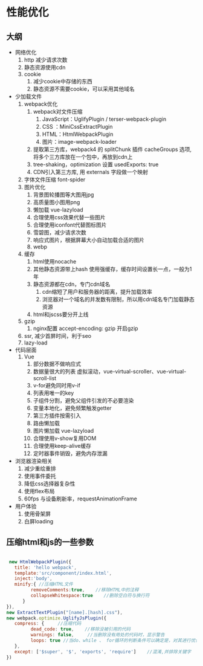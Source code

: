 
# 性能优化

## 大纲

<!-- - 网络优化
  1. DNS缓存
  2. http
     1. 减少请求次数
     2. 使用http2
        1. 解析速度快
        2. 多路复用
        3. 首部压缩
        4. 设置优先级
        5. 流量控制
        6. 服务器推送
  3. 静态资源使用cdn
  4. prefetch 预获取可能需要的资源
  5. preload 预获取必定要的资源, 重要资源使用
  6. cookie
     1. 减少cookie中存储的东西
     2. 静态资源不需要cookie，可以采用其他域名 -->
- 网络优化
  1. http 减少请求次数
  2. 静态资源使用cdn
  3. cookie
     1. 减少cookie中存储的东西
     2. 静态资源不需要cookie，可以采用其他域名
- 少加载文件
  1. webpack优化
     1. webpack对文件压缩
        1. JavaScript：UglifyPlugin / terser-webpack-plugin
        2. CSS ：MiniCssExtractPlugin
        3. HTML：HtmlWebpackPlugin 
        4. 图片：image-webpack-loader
     2. 提取第三方库，webpack4 的 splitChunk 插件 cacheGroups 选项, 将多个三方库放在一个包中，再放到cdn上
     3. tree-shaking，optimization 设置 usedExports: true
     4. CDN引入第三方库, 用 externals 字段做一个映射
  2. 字体文件压缩 font-spider
  3. 图片优化
     1. 背景图轮播图等大图用jpg
     2. 高质量图小图用png
     3. 懒加载 vue-lazyload
     4. 合理使用css效果代替一些图片
     5. 合理使用iconfont代替图标图片
     6. 雪碧图，减少请求次数
     7. 响应式图片，根据屏幕大小自动加载合适的图片
     8. webp
  4. 缓存
     1. html使用nocache
     2. 其他静态资源带上hash 使用强缓存，缓存时间设置长一点，一般为1年
     3. 静态资源都在cdn，专门cdn域名
        1. cdn缩短了用户和服务器的距离，提升加载效率
        2. 浏览器对一个域名的并发数有限制，所以用cdn域名专门加载静态资源
     4. html和jscss要分开上线
  5. gzip
     1. nginx配置 accept-encoding: gzip 开启gzip
  6. ssr, 减少首屏时间，利于seo
  7. lazy-load
- 代码层面
  1. Vue
     1. 部分数据不做响应式
     2. 数据量很大的列表 虚拟滚动，vue-virtual-scroller、vue-virtual-scroll-list
     3. v-for避免同时用v-if
     4. 列表用唯一的key
     5. 子组件分割，避免父组件引发的不必要渲染
     6. 变量本地化，避免频繁触发getter
     7. 第三方插件按需引入
     8. 路由懒加载
     9. 图片懒加载 vue-lazyload
     10. 合理使用v-show复用DOM
     11. 合理使用keep-alive缓存
     12. 定时器事件销毁，避免内存泄漏
     <!-- 13. 无状态组件, functional -->
- 浏览器渲染相关
  1. 减少重绘重排
  2. 使用事件委托
  3. 降低css选择器复杂性
  4. 使用flex布局
  5. 60fps 与设备刷新率，requestAnimationFrame
- 用户体验
  1. 使用骨架屏
  2. 白屏loading

## 压缩html和js的一些参数

```js

 new HtmlWebpackPlugin({
   title: 'hello webpack',
   template:'src/component/index.html',
   inject:'body',
   minify:{ //压缩HTML文件
         removeComments:true,    //移除HTML中的注释
         collapseWhitespace:true    //删除空白符与换行符
      }
}),
new ExtractTextPlugin("[name].[hash].css"),
new webpack.optimize.UglifyJsPlugin({
   compress: {     //压缩代码
         dead_code: true,    //移除没被引用的代码
         warnings: false,     //当删除没有用处的代码时，显示警告
         loops: true //当do、while 、 for循环的判断条件可以确定是，对其进行优化
   },
   except: ['$super', '$', 'exports', 'require']    //混淆,并排除关键字
})
```
